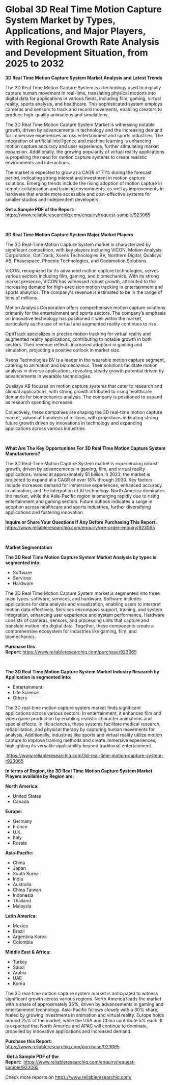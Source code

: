 <p><h1>Global 3D Real Time Motion Capture System Market by Types, Applications, and Major Players, with Regional Growth Rate Analysis and Development Situation, from 2025 to 2032</h1></p><p><strong>3D Real Time Motion Capture System Market Analysis and Latest Trends</strong></p>
<p><p>The 3D Real Time Motion Capture System is a technology used to digitally capture human movement in real-time, translating physical motions into digital data for applications in various fields, including film, gaming, virtual reality, sports analysis, and healthcare. This sophisticated system employs cameras and sensors to track and record movements, enabling creators to produce high-quality animations and simulations.</p><p>The 3D Real Time Motion Capture System Market is witnessing notable growth, driven by advancements in technology and the increasing demand for immersive experiences across entertainment and sports industries. The integration of artificial intelligence and machine learning is enhancing motion capture accuracy and user experience, further stimulating market expansion. Additionally, the growing popularity of virtual reality applications is propelling the need for motion capture systems to create realistic environments and interactions.</p><p>The market is expected to grow at a CAGR of 7.1% during the forecast period, indicating strong interest and investment in motion capture solutions. Emerging trends include the rising adoption of motion capture in remote collaboration and training environments, as well as improvements in hardware that enable more accessible and cost-effective systems for smaller studios and independent developers.</p></p>
<p><strong>Get a Sample PDF of the Report:&nbsp;</strong> <a href="https://www.reliableresearchiq.com/enquiry/request-sample/923065?utm_campaign=2797&utm_medium=2&utm_source=Github&utm_content=ia&utm_term=07032025&utm_id=3d-real-time-motion-capture-system">https://www.reliableresearchiq.com/enquiry/request-sample/923065</a></p>
<p>&nbsp;</p>
<p><strong>3D Real Time Motion Capture System Major Market Players</strong></p>
<p><p>The 3D Real-Time Motion Capture System market is characterized by significant competition, with key players including VICON, Motion Analysis Corporation, OptiTrack, Xsens Technologies BV, Northern Digital, Qualisys AB, Phasespace, Phoenix Technologies, and Codamotion Solutions. </p><p>VICON, recognized for its advanced motion capture technologies, serves various sectors including film, gaming, and biomechanics. With its strong market presence, VICON has witnessed robust growth, attributed to the increasing demand for high-precision motion tracking in entertainment and sports analytics. The company's revenue is estimated to be in the range of tens of millions.</p><p>Motion Analysis Corporation offers comprehensive motion capture solutions primarily for the entertainment and sports sectors. The company’s emphasis on innovative technology has positioned it well within the market, particularly as the use of virtual and augmented reality continues to rise. </p><p>OptiTrack specializes in precise motion tracking for virtual reality and augmented reality applications, contributing to notable growth in both sectors. Their revenue reflects increased adoption in gaming and simulation, projecting a positive outlook in market size.</p><p>Xsens Technologies BV is a leader in the wearable motion capture segment, catering to animation and biomechanics. Their solutions facilitate motion analysis in diverse applications, revealing steady growth potential driven by advancements in wearable technologies.</p><p>Qualisys AB focuses on motion capture systems that cater to research and clinical applications, with strong growth attributed to rising healthcare demands for biomechanics analysis. The company is positioned to expand as research spending increases.</p><p>Collectively, these companies are shaping the 3D real-time motion capture market, valued at hundreds of millions, with projections indicating strong future growth driven by innovations in technology and expanding applications across various industries.</p></p>
<p>&nbsp;</p>
<p><strong>What Are The Key Opportunities For 3D Real Time Motion Capture System Manufacturers?</strong></p>
<p><p>The 3D Real-Time Motion Capture System market is experiencing robust growth, driven by advancements in gaming, film, and virtual reality applications. Valued at approximately $1 billion in 2023, the market is projected to expand at a CAGR of over 18% through 2030. Key factors include increased demand for immersive experiences, enhanced accuracy in animation, and the integration of AI technology. North America dominates the market, while the Asia-Pacific region is emerging rapidly due to rising entertainment and gaming sectors. Future outlook indicates a surge in adoption across healthcare and sports industries, further diversifying applications and fostering innovation.</p></p>
<p><strong>Inquire or Share Your Questions If Any Before Purchasing This Report:</strong> <a href="https://www.reliableresearchiq.com/enquiry/pre-order-enquiry/923065?utm_campaign=2797&utm_medium=2&utm_source=Github&utm_content=ia&utm_term=07032025&utm_id=3d-real-time-motion-capture-system">https://www.reliableresearchiq.com/enquiry/pre-order-enquiry/923065</a></p>
<p>&nbsp;</p>
<p><strong>Market Segmentation</strong></p>
<p><strong>The 3D Real Time Motion Capture System Market Analysis by types is segmented into:</strong></p>
<p><ul><li>Software</li><li>Services</li><li>Hardware</li></ul></p>
<p><p>The 3D Real Time Motion Capture System market is segmented into three main types: software, services, and hardware. Software includes applications for data analysis and visualization, enabling users to interpret motion data effectively. Services encompass support, training, and system integration, enhancing user experience and system performance. Hardware consists of cameras, sensors, and processing units that capture and translate motion into digital data. Together, these components create a comprehensive ecosystem for industries like gaming, film, and biomechanics.</p></p>
<p><strong>Purchase this Report:&nbsp;</strong><a href="https://www.reliableresearchiq.com/purchase/923065?utm_campaign=2797&utm_medium=2&utm_source=Github&utm_content=ia&utm_term=07032025&utm_id=3d-real-time-motion-capture-system">https://www.reliableresearchiq.com/purchase/923065</a></p>
<p>&nbsp;</p>
<p><strong>The 3D Real Time Motion Capture System Market Industry Research by Application is segmented into:</strong></p>
<p><ul><li>Entertainment</li><li>Life Science</li><li>Others</li></ul></p>
<p><p>The 3D real-time motion capture system market finds significant applications across various sectors. In entertainment, it enhances film and video game production by enabling realistic character animations and special effects. In life sciences, these systems facilitate medical research, rehabilitation, and physical therapy by capturing human movements for analysis. Additionally, industries like sports and virtual reality utilize motion capture to improve training methods and create immersive experiences, highlighting its versatile applicability beyond traditional entertainment.</p></p>
<p><a href="https://www.reliableresearchiq.com/3d-real-time-motion-capture-system-r923065?utm_campaign=2797&utm_medium=2&utm_source=Github&utm_content=ia&utm_term=07032025&utm_id=3d-real-time-motion-capture-system">&nbsp;https://www.reliableresearchiq.com/3d-real-time-motion-capture-system-r923065</a></p>
<p><strong>In terms of Region, the 3D Real Time Motion Capture System Market Players available by Region are:</strong></p>
<p>
    <p> <strong> North America: </strong>
        <ul>
            <li>United States</li>
            <li>Canada</li>
        </ul>
        </p> 
    <p> <strong> Europe: </strong>
        <ul>
            <li>Germany</li>
            <li>France</li>
            <li>U.K.</li>
            <li>Italy</li>
            <li>Russia</li>
        </ul>
        </p> 
    <p> <strong> Asia-Pacific: </strong>
        <ul>
            <li>China</li>
            <li>Japan</li>
            <li>South Korea</li>
            <li>India</li>
            <li>Australia</li>
            <li>China Taiwan</li>
            <li>Indonesia</li>
            <li>Thailand</li>
            <li>Malaysia</li>
        </ul>
        </p> 
    <p> <strong> Latin America: </strong>
        <ul>
            <li>Mexico</li>
            <li>Brazil</li>
            <li>Argentina Korea</li>
            <li>Colombia</li>
        </ul>
        </p> 
    <p> <strong> Middle East & Africa: </strong>
        <ul>
            <li>Turkey</li>
            <li>Saudi</li>
            <li>Arabia</li>
            <li>UAE</li>
            <li>Korea</li>
        </ul>
    </p>
    </p>
<p><p>The 3D real-time motion capture system market is anticipated to witness significant growth across various regions. North America leads the market with a share of approximately 35%, driven by advancements in gaming and entertainment technology. Asia-Pacific follows closely with a 30% share, fueled by growing investments in animation and virtual reality. Europe holds around 25% of the market, while the USA and China contribute 5% each. It is expected that North America and APAC will continue to dominate, propelled by innovative applications and increased demand.</p></p>
<p><strong>Purchase this Report: </strong><a href="https://www.reliableresearchiq.com/purchase/923065?utm_campaign=2797&utm_medium=2&utm_source=Github&utm_content=ia&utm_term=07032025&utm_id=3d-real-time-motion-capture-system">https://www.reliableresearchiq.com/purchase/923065</a></p>
<p>&nbsp;<strong>Get a Sample PDF of the Report:&nbsp;&nbsp;</strong><a href="https://www.reliableresearchiq.com/enquiry/request-sample/923065?utm_campaign=2797&utm_medium=2&utm_source=Github&utm_content=ia&utm_term=07032025&utm_id=3d-real-time-motion-capture-system">https://www.reliableresearchiq.com/enquiry/request-sample/923065</a></p>
<p><strong></strong></p>
<p>Check more reports on <a href="https://www.reliableresearchiq.com/?utm_campaign=2797&utm_medium=2&utm_source=Github&utm_content=ia&utm_term=07032025&utm_id=3d-real-time-motion-capture-system">https://www.reliableresearchiq.com/</a></p>